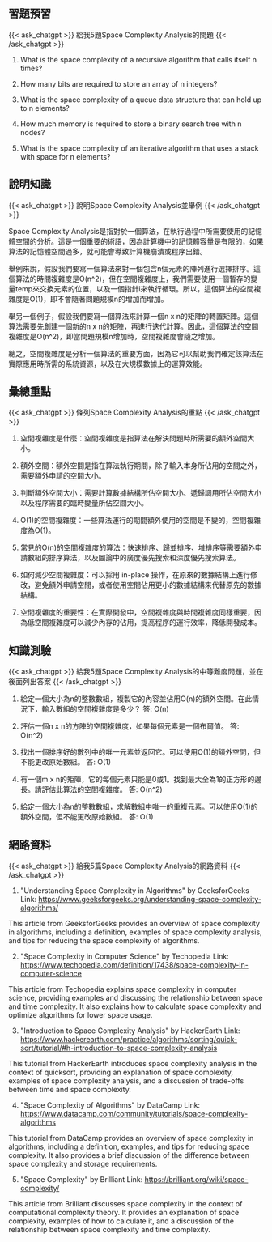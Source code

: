 ## 習題預習
{{< ask_chatgpt >}}
給我5題Space Complexity Analysis的問題
{{< /ask_chatgpt >}}



1. What is the space complexity of a recursive algorithm that calls itself n times?

2. How many bits are required to store an array of n integers?

3. What is the space complexity of a queue data structure that can hold up to n elements?

4. How much memory is required to store a binary search tree with n nodes?

5. What is the space complexity of an iterative algorithm that uses a stack with space for n elements?   

## 說明知識
{{< ask_chatgpt >}}
說明Space Complexity Analysis並舉例
{{< /ask_chatgpt >}}



Space Complexity Analysis是指對於一個算法，在執行過程中所需要使用的記憶體空間的分析。這是一個重要的術語，因為計算機中的記憶體容量是有限的，如果算法的記憶體空間過多，就可能會導致計算機崩潰或程序出錯。

舉例來說，假設我們要寫一個算法來對一個包含n個元素的陣列進行選擇排序。這個算法的時間複雜度是O(n^2)，但在空間複雜度上，我們需要使用一個暫存的變量temp來交換元素的位置，以及一個指針i來執行循環。所以，這個算法的空間複雜度是O(1)，即不會隨著問題規模n的增加而增加。

舉另一個例子，假設我們要寫一個算法來計算一個n x n的矩陣的轉置矩陣。這個算法需要先創建一個新的n x n的矩陣，再進行迭代計算。因此，這個算法的空間複雜度是O(n^2)，即當問題規模n增加時，空間複雜度會隨之增加。

總之，空間複雜度是分析一個算法的重要方面，因為它可以幫助我們確定該算法在實際應用時所需的系統資源，以及在大規模數據上的運算效能。   

## 彙總重點
{{< ask_chatgpt >}}
條列Space Complexity Analysis的重點
{{< /ask_chatgpt >}}



1. 空間複雜度是什麼：空間複雜度是指算法在解決問題時所需要的額外空間大小。

2. 額外空間：額外空間是指在算法執行期間，除了輸入本身所佔用的空間之外，需要額外申請的空間大小。

3. 判斷額外空間大小：需要計算數據結構所佔空間大小、遞歸調用所佔空間大小以及程序需要的臨時變量所佔空間大小。

4. O(1)的空間複雜度：一些算法運行的期間額外使用的空間是不變的，空間複雜度為O(1)。

5. 常見的O(n)的空間複雜度的算法：快速排序、歸並排序、堆排序等需要額外申請數組的排序算法，以及圖論中的廣度優先搜索和深度優先搜索算法。

6. 如何減少空間複雜度：可以採用 in-place 操作，在原來的數據結構上進行修改，避免額外申請空間，或者使用空間佔用更小的數據結構來代替原先的數據結構。

7. 空間複雜度的重要性：在實際開發中，空間複雜度與時間複雜度同樣重要，因為低空間複雜度可以減少內存的佔用，提高程序的運行效率，降低開發成本。   

## 知識測驗
{{< ask_chatgpt >}}
給我5題Space Complexity Analysis的中等難度問題，並在後面列出答案
{{< /ask_chatgpt >}}



1. 給定一個大小為n的整數數組，複製它的內容並佔用O(n)的額外空間。在此情況下，輸入數組的空間複雜度是多少？
答: O(n)

2. 評估一個n x n的方陣的空間複雜度，如果每個元素是一個布爾值。
答: O(n^2)

3. 找出一個排序好的數列中的唯一元素並返回它。可以使用O(1)的額外空間，但不能更改原始數組。
答: O(1)

4. 有一個m x n的矩陣，它的每個元素只能是0或1。找到最大全為1的正方形的邊長。請評估此算法的空間複雜度。
答: O(n^2)

5. 給定一個大小為n的整數數組，求解數組中唯一的重複元素。可以使用O(1)的額外空間，但不能更改原始數組。
答: O(1)   

## 網路資料
{{< ask_chatgpt >}}
給我5篇Space Complexity Analysis的網路資料
{{< /ask_chatgpt >}}



1. "Understanding Space Complexity in Algorithms" by GeeksforGeeks
Link: https://www.geeksforgeeks.org/understanding-space-complexity-algorithms/

This article from GeeksforGeeks provides an overview of space complexity in algorithms, including a definition, examples of space complexity analysis, and tips for reducing the space complexity of algorithms.

2. "Space Complexity in Computer Science" by Techopedia
Link: https://www.techopedia.com/definition/17438/space-complexity-in-computer-science

This article from Techopedia explains space complexity in computer science, providing examples and discussing the relationship between space and time complexity. It also explains how to calculate space complexity and optimize algorithms for lower space usage.

3. "Introduction to Space Complexity Analysis" by HackerEarth
Link: https://www.hackerearth.com/practice/algorithms/sorting/quick-sort/tutorial/#h-introduction-to-space-complexity-analysis

This tutorial from HackerEarth introduces space complexity analysis in the context of quicksort, providing an explanation of space complexity, examples of space complexity analysis, and a discussion of trade-offs between time and space complexity.

4. "Space Complexity of Algorithms" by DataCamp
Link: https://www.datacamp.com/community/tutorials/space-complexity-algorithms

This tutorial from DataCamp provides an overview of space complexity in algorithms, including a definition, examples, and tips for reducing space complexity. It also provides a brief discussion of the difference between space complexity and storage requirements.

5. "Space Complexity" by Brilliant
Link: https://brilliant.org/wiki/space-complexity/

This article from Brilliant discusses space complexity in the context of computational complexity theory. It provides an explanation of space complexity, examples of how to calculate it, and a discussion of the relationship between space complexity and time complexity.   

